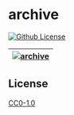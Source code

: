 # archive

[![Github License](https://img.shields.io/github/license/setetres/archive.svg?v=2)](https://github.com/setetres/archive/blob/main/LICENSE)

| [![archive](https://setetres.s3.amazonaws.com/setetres.st/img/share-archive.png?v=2&raw=true)](http://archive.setetres.st) |
| -------------------------------------------------------------------------------------------------------------------------- |

## License

[CC0-1.0]

[http://archive.setetres.st]: http://archive.setetres.st
[cc0-1.0]: http://creativecommons.org/licenses/cc0/1.0
